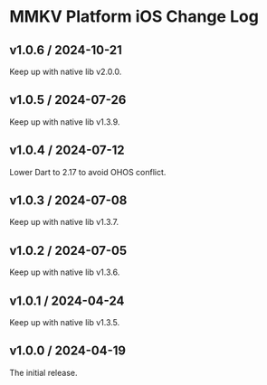 # MMKV Platform iOS Change Log
## v1.0.6 / 2024-10-21
Keep up with native lib v2.0.0.

## v1.0.5 / 2024-07-26
Keep up with native lib v1.3.9.

## v1.0.4 / 2024-07-12
Lower Dart to 2.17 to avoid OHOS conflict.

## v1.0.3 / 2024-07-08
Keep up with native lib v1.3.7.

## v1.0.2 / 2024-07-05
Keep up with native lib v1.3.6.

## v1.0.1 / 2024-04-24
Keep up with native lib v1.3.5.

## v1.0.0 / 2024-04-19
The initial release.
